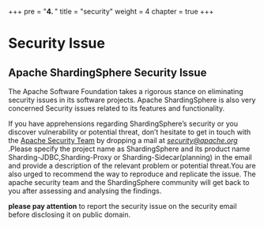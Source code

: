 +++
pre = "<b>4. </b>"
title = "security"
weight = 4
chapter = true
+++
# Security Issue  

## Apache ShardingSphere Security Issue  

The Apache Software Foundation takes a rigorous stance on eliminating security issues in its software projects. Apache ShardingSphere is also very concerned
Security issues related to its features and functionality.  

If you have apprehensions regarding ShardingSphere’s security or you discover vulnerability or potential threat, don’t hesitate to get in touch with the [Apache Security Team](http://www.apache.org/security/) by dropping a mail at *security@apache.org* .Please specify the project name as ShardingSphere and its product name Sharding-JDBC,Sharding-Proxy or Sharding-Sidecar(planning) in the email and provide a description of the relevant problem or potential threat.You are also urged to recommend the way to reproduce and replicate the issue. The apache security team and the ShardingSphere community will get back to you after assessing and analysing the findings.

**please pay attention** to report the security issue on the security email before disclosing it on public domain.